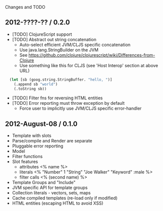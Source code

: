 Changes and TODO


## 2012-????-?? / 0.2.0

* [TODO] ClojureScript support
* [TODO] Abstract out string concatenation
  * Auto-select efficient JVM/CLJS specific concatenation
  * Use java.lang.StringBuilder on the JVM
  * See https://github.com/clojure/clojurescript/wiki/Differences-from-Clojure
  * Use something like this for CLJS (see 'Host Interop' section at above URL)

```clojure
  (let [sb (goog.string.StringBuffer. "hello, ")]
    (.append sb "world")
    (.toString sb))
```

* [TODO] Filter fns for reversing HTML entities
* [TODO] Error reporting must throw exception by default
  * Force user to implicitly use JVM/CLJS specific error-handler


## 2012-August-08 / 0.1.0

* Template with slots
* Parse/compile and Render are separate
* Pluggable error reporting
* Model
* Filter functions
* Slot features
    * attributes   <% name %>
    * literals     <% "Number" 1 "String" "Joe Walker" "Keyword" :male %>
    * filter calls <% (second name) %>
* Template Groups and "Include"
* JVM specific API for template groups
* Collection literals - vectors, sets, maps
* Cache compiled templates (re-load only if modified)
* HTML entities (escaping HTML to avoid XSS)
